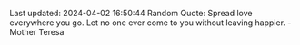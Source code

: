 Last updated: 2024-04-02 16:50:44
Random Quote: Spread love everywhere you go. Let no one ever come to you without leaving happier. - Mother Teresa